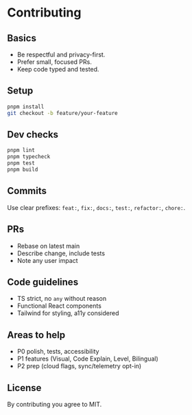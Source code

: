 # Contributing

## Basics
- Be respectful and privacy-first.
- Prefer small, focused PRs.
- Keep code typed and tested.

## Setup
```bash
pnpm install
git checkout -b feature/your-feature
```

## Dev checks
```bash
pnpm lint
pnpm typecheck
pnpm test
pnpm build
```

## Commits
Use clear prefixes: `feat:`, `fix:`, `docs:`, `test:`, `refactor:`, `chore:`.

## PRs
- Rebase on latest main
- Describe change, include tests
- Note any user impact

## Code guidelines
- TS strict, no `any` without reason
- Functional React components
- Tailwind for styling, a11y considered

## Areas to help
- P0 polish, tests, accessibility
- P1 features (Visual, Code Explain, Level, Bilingual)
- P2 prep (cloud flags, sync/telemetry opt-in)

## License
By contributing you agree to MIT.

